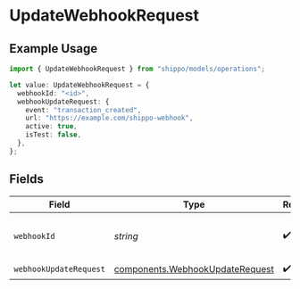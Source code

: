 # UpdateWebhookRequest

## Example Usage

```typescript
import { UpdateWebhookRequest } from "shippo/models/operations";

let value: UpdateWebhookRequest = {
  webhookId: "<id>",
  webhookUpdateRequest: {
    event: "transaction_created",
    url: "https://example.com/shippo-webhook",
    active: true,
    isTest: false,
  },
};
```

## Fields

| Field                                                                              | Type                                                                               | Required                                                                           | Description                                                                        |
| ---------------------------------------------------------------------------------- | ---------------------------------------------------------------------------------- | ---------------------------------------------------------------------------------- | ---------------------------------------------------------------------------------- |
| `webhookId`                                                                        | *string*                                                                           | :heavy_check_mark:                                                                 | Object ID of the webhook to retrieve                                               |
| `webhookUpdateRequest`                                                             | [components.WebhookUpdateRequest](../../models/components/webhookupdaterequest.md) | :heavy_check_mark:                                                                 | N/A                                                                                |